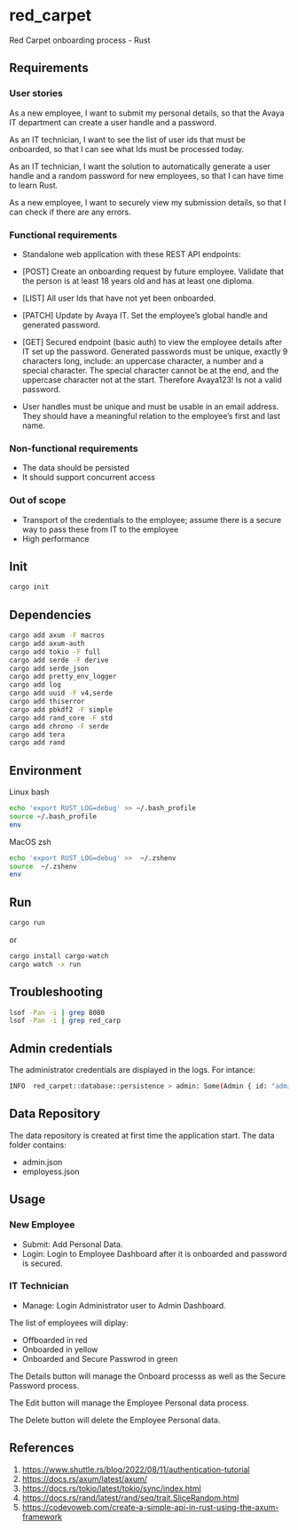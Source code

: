 # red_carpet

Red Carpet onboarding process - Rust

## Requirements

### User stories

As a new employee, I want to submit my personal details, so that the Avaya IT department can create a user handle and a password.

As an IT technician, I want to see the list of user ids that must be onboarded, so that I can see what Ids must be processed today.

As an IT technician, I want the solution to automatically generate a user handle and a random password for new employees, so that I can have time to learn Rust.

As a new employee, I want to securely view my submission details, so that I can check if there are any errors.

### Functional requirements

- Standalone web application with these REST API endpoints:

- [POST] Create an onboarding request by future employee. Validate that the person is at least 18 years old and has at least one diploma.

- [LIST] All user Ids that have not yet been onboarded.

- [PATCH] Update by Avaya IT. Set the employee’s global handle and generated password.

- [GET] Secured endpoint (basic auth) to view the employee details after IT set up the password. Generated passwords must be unique, exactly 9 characters long, include: an uppercase character, a number and a special character. The special character cannot be at the end, and the uppercase character not at the start. Therefore Avaya123! Is not a valid password.

- User handles must be unique and must be usable in an email address. They should have a meaningful relation to the employee’s first and last name.

### Non-functional requirements

- The data should be persisted
- It should support concurrent access

### Out of scope

- Transport of the credentials to the employee; assume there is a secure way to pass these from IT to the employee
- High performance

## Init

```sh
cargo init
```

## Dependencies

```sh
cargo add axum -F macros
cargo add axum-auth
cargo add tokio -F full
cargo add serde -F derive
cargo add serde_json
cargo add pretty_env_logger
cargo add log
cargo add uuid -F v4,serde
cargo add thiserror
cargo add pbkdf2 -F simple
cargo add rand_core -F std
cargo add chrono -F serde
cargo add tera
cargo add rand
```

## Environment

Linux bash

```bash
echo 'export RUST_LOG=debug' >> ~/.bash_profile
source ~/.bash_profile
env
```

MacOS zsh

```zsh
echo 'export RUST_LOG=debug' >>  ~/.zshenv
source  ~/.zshenv
env
```

## Run
```sh
cargo run
```
or
```sh
cargo install cargo-watch
cargo watch -x run
```


## Troubleshooting

```sh
lsof -Pan -i | grep 8080
lsof -Pan -i | grep red_carp
```


## Admin credentials
The administrator credentials are displayed in the logs.
For intance: 
```sh
INFO  red_carpet::database::persistence > admin: Some(Admin { id: "admin", password: Some("99!3-qCmK") })
```

## Data Repository
The data repository is created at first time the application start.
The data folder contains:
- admin.json
- employess.json


## Usage
### New Employee
- Submit: Add Personal Data.
- Login: Login to Employee Dashboard after it is onboarded and password is secured.

### IT Technician
- Manage: Login Administrator user to Admin Dashboard.

The list of employees will diplay:
- Offboarded in red
- Onboarded in yellow
- Onboarded and Secure Passwrod in green

The Details button will manage the Onboard processs as well as the Secure Password process.

The Edit button will manage the Employee Personal data process.

The Delete button will delete the Employee Personal data.


## References

1. <https://www.shuttle.rs/blog/2022/08/11/authentication-tutorial>
2. <https://docs.rs/axum/latest/axum/>
3. <https://docs.rs/tokio/latest/tokio/sync/index.html>
4. <https://docs.rs/rand/latest/rand/seq/trait.SliceRandom.html>
5. <https://codevoweb.com/create-a-simple-api-in-rust-using-the-axum-framework>
